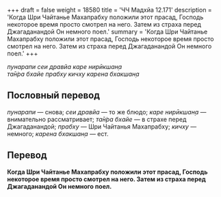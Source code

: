 +++
draft = false
weight = 18580
title = 'ЧЧ Мадхйа 12.171'
description = 'Когда Шри Чайтанье Махапрабху положили этот прасад, Господь некоторое время просто смотрел на него. Затем из страха перед Джагаданандой Он немного поел.'
summary = 'Когда Шри Чайтанье Махапрабху положили этот прасад, Господь некоторое время просто смотрел на него. Затем из страха перед Джагаданандой Он немного поел.'
+++

_пунарапи сеи дравйа каре нирӣкшан̣а  
та̄н̇ра бхайе прабху кичху карена бхакшан̣а_

## Пословный перевод

_пунарапи_ — снова; _сеи_ _дравйа_ — то же блюдо; _каре_ _нирӣкшан̣а_ — внимательно рассматривает; _та̄н̇ра_ _бхайе_ — в страхе перед Джагаданандой; _прабху_ — Шри Чайтанья Махапрабху; _кичху_ — немного; _карена_ _бхакшан̣а_ — ест.

## Перевод

**Когда Шри Чайтанье Махапрабху положили этот прасад, Господь некоторое время просто смотрел на него. Затем из страха перед Джагаданандой Он немного поел.**
